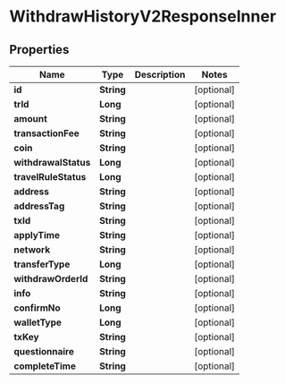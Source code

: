 

# WithdrawHistoryV2ResponseInner


## Properties

| Name | Type | Description | Notes |
|------------ | ------------- | ------------- | -------------|
|**id** | **String** |  |  [optional] |
|**trId** | **Long** |  |  [optional] |
|**amount** | **String** |  |  [optional] |
|**transactionFee** | **String** |  |  [optional] |
|**coin** | **String** |  |  [optional] |
|**withdrawalStatus** | **Long** |  |  [optional] |
|**travelRuleStatus** | **Long** |  |  [optional] |
|**address** | **String** |  |  [optional] |
|**addressTag** | **String** |  |  [optional] |
|**txId** | **String** |  |  [optional] |
|**applyTime** | **String** |  |  [optional] |
|**network** | **String** |  |  [optional] |
|**transferType** | **Long** |  |  [optional] |
|**withdrawOrderId** | **String** |  |  [optional] |
|**info** | **String** |  |  [optional] |
|**confirmNo** | **Long** |  |  [optional] |
|**walletType** | **Long** |  |  [optional] |
|**txKey** | **String** |  |  [optional] |
|**questionnaire** | **String** |  |  [optional] |
|**completeTime** | **String** |  |  [optional] |



